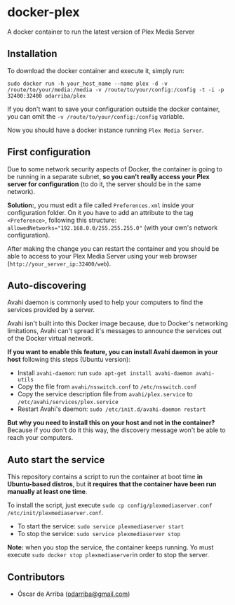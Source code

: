 # docker-plex
A docker container to run the latest version of Plex Media Server

## Installation

To download the docker container and execute it, simply run:

`sudo docker run -h your_host_name --name plex -d -v /route/to/your/media:/media -v /route/to/your/config:/config -t -i -p 32400:32400 odarriba/plex`

If you don't want to save your configuration outside the docker container, you can omit the `-v /route/to/your/config:/config` variable.

Now you should have a docker instance running `Plex Media Server`.

## First configuration

Due to some network security aspects of Docker, the container is going to be running in a separate subnet, **so you can't really access your Plex server for configuration** (to do it, the server should be in the same network).

**Solution:**, you must edit a file called `Preferences.xml` inside your configuration folder. On it you have to add an attribute to the tag `<Preference>`, following this structure: `allowedNetworks="192.168.0.0/255.255.255.0"` (with your own's network configuration).

After making the change you can restart the container and you should be able to access to your Plex Media Server using your web browser (`http://your_server_ip:32400/web`).

## Auto-discovering

Avahi daemon is commonly used to help your computers to find the services provided by a server.

Avahi isn't built into this Docker image because, due to Docker's networking limitations, Avahi can't spread it's messages to announce the services out of the Docker virtual network.

**If you want to enable this feature, you can install Avahi daemon in your host** following this steps (Ubuntu version):

* Install `avahi-daemon`: run `sudo apt-get install avahi-daemon avahi-utils`
* Copy the file from `avahi/nsswitch.conf` to `/etc/nsswitch.conf`
* Copy the service description file from `avahi/plex.service` to `/etc/avahi/services/plex.service`
* Restart Avahi's daemon: `sudo /etc/init.d/avahi-daemon restart`

**But why you need to install this on your host and not in the container?** Because if you don't do it this way, the discovery message won't be able to reach your computers.

## Auto start the service

This repository contains a script to run the container at boot time **in Ubuntu-based distros**, but **it requires that the container have been run manually at least one time**.

To install the script, just execute `sudo cp config/plexmediaserver.conf /etc/init/plexmediaserver.conf`.

* To start the service: `sudo service plexmediaserver start`
* To stop the service: `sudo service plexmediaserver stop`

**Note:** when you stop the service, the container keeps running. Yo must execute `sudo docker stop plexmediaserver`in order to stop the server.

## Contributors

* Óscar de Arriba (odarriba@gmail.com)